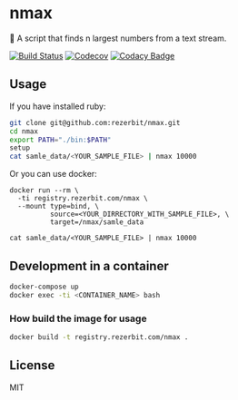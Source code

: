 # nmax

💎 A script that finds n largest numbers from a text stream.

[![Build Status](https://travis-ci.org/rezerbit/nmax.svg?branch=master)](https://travis-ci.org/rezerbit/nmax)
[![Codecov](https://codecov.io/gh/rezerbit/nmax/branch/master/graph/badge.svg)](https://codecov.io/gh/rezerbit/nmax)
[![Codacy Badge](https://api.codacy.com/project/badge/Grade/23656270db624fd285c4e645ea436150)](https://www.codacy.com/app/rezerbit/nmax?utm_source=github.com&amp;utm_medium=referral&amp;utm_content=rezerbit/nmax&amp;utm_campaign=Badge_Grade)

## Usage

If you have installed ruby:

```bash
git clone git@github.com:rezerbit/nmax.git
cd nmax
export PATH="./bin:$PATH"
setup
cat samle_data/<YOUR_SAMPLE_FILE> | nmax 10000
```

Or you can use docker:
```docker
docker run --rm \
  -ti registry.rezerbit.com/nmax \
  --mount type=bind, \
          source=<YOUR_DIRRECTORY_WITH_SAMPLE_FILE>, \
          target=/nmax/samle_data

cat samle_data/<YOUR_SAMPLE_FILE> | nmax 10000
```

## Development in a container

```bash
docker-compose up
docker exec -ti <CONTAINER_NAME> bash
```

### How build the image for usage

```bash
docker build -t registry.rezerbit.com/nmax .
```

## License

MIT
